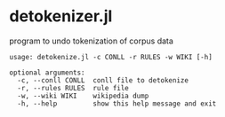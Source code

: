 # detokenizer.jl
program to undo tokenization of corpus data

    usage: detokenize.jl -c CONLL -r RULES -w WIKI [-h]

    optional arguments:
      -c, --conll CONLL  conll file to detokenize
      -r, --rules RULES  rule file
      -w, --wiki WIKI    wikipedia dump
      -h, --help         show this help message and exit
